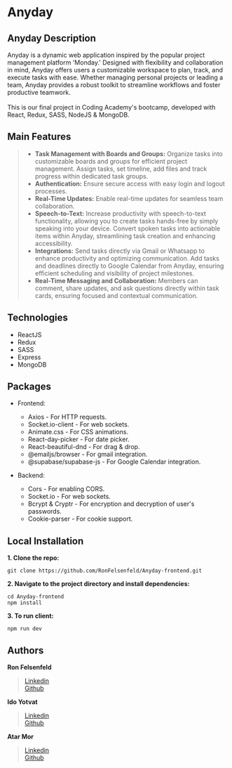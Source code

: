 # Anyday 

## Anyday Description
Anyday is a dynamic web application inspired by the popular project management platform 'Monday.' Designed with flexibility and collaboration in mind, Anyday offers users a customizable workspace to plan, track, and execute tasks with ease. Whether managing personal projects or leading a team, Anyday provides a robust toolkit to streamline workflows and foster productive teamwork. <br><br>
This is our final project in Coding Academy's bootcamp, developed with React, Redux, SASS, NodeJS & MongoDB.

## Main Features
> * **Task Management with Boards and Groups:** Organize tasks into customizable boards and groups for efficient project management. Assign tasks, set timeline, add files and track progress within dedicated task groups.
> * **Authentication:** Ensure secure access with easy login and logout processes.
> * **Real-Time Updates:** Enable real-time updates for seamless team collaboration.
> * **Speech-to-Text:** Increase productivity with speech-to-text functionality, allowing you to create tasks hands-free by simply speaking into your device. Convert spoken tasks into actionable items within Anyday, streamlining task creation and enhancing accessibility.
> * **Integrations:** Send tasks directly via Gmail or Whatsapp to enhance productivity and optimizing communication. Add tasks and deadlines directly to Google Calendar from Anyday, ensuring efficient scheduling and visibility of project milestones.
> * **Real-Time Messaging and Collaboration:** Members can comment, share updates, and ask questions directly within task cards, ensuring focused and contextual communication.

## Technologies
* ReactJS
* Redux
* SASS
* Express
* MongoDB

## Packages
* Frontend:
  * Axios - For HTTP requests. 
  * Socket.io-client - For web sockets.
  * Animate.css - For CSS animations.
  * React-day-picker - For date picker.
  * React-beautiful-dnd - For drag & drop.
  * @emailjs/browser - For gmail integration.
  * @supabase/supabase-js - For Google Calendar integration.

* Backend:
  * Cors - For enabling CORS.
  * Socket.io - For web sockets.
  * Bcrypt & Cryptr - For encryption and decryption of user's passwords.
  * Cookie-parser - For cookie support.
 
## Local Installation
**1. Clone the repo:**
```
git clone https://github.com/RonFelsenfeld/Anyday-frontend.git
```

**2. Navigate to the project directory and install dependencies:**
```
cd Anyday-frontend
npm install
```
**3. To run client:**
```
npm run dev
```
## Authors
**Ron Felsenfeld**
> [Linkedin](https://www.linkedin.com/in/atarmor/)<br>
> [Github](https://github.com/RonFelsenfeld)

**Ido Yotvat**
> [Linkedin](https://www.linkedin.com/in/idoyotvat/)<br>
> [Github](https://github.com/yotvat)

**Atar Mor**
> [Linkedin](https://www.linkedin.com/in/ron-felsenfeld/)<br>
> [Github](https://github.com/AtarMor)
